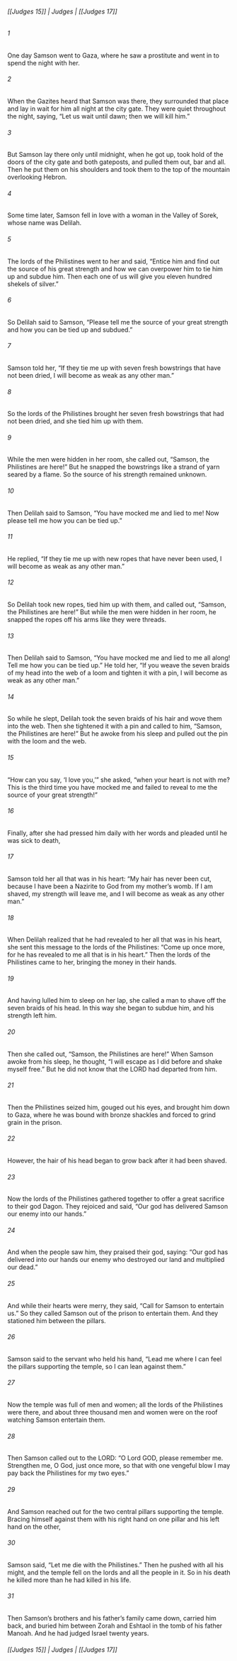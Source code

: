 ###### [[Judges 15]] | Judges | [[Judges 17]]

###### 1
One day Samson went to Gaza, where he saw a prostitute and went in to spend the night with her.
###### 2
When the Gazites heard that Samson was there, they surrounded that place and lay in wait for him all night at the city gate. They were quiet throughout the night, saying, “Let us wait until dawn; then we will kill him.”
###### 3
But Samson lay there only until midnight, when he got up, took hold of the doors of the city gate and both gateposts, and pulled them out, bar and all. Then he put them on his shoulders and took them to the top of the mountain overlooking Hebron.
###### 4
Some time later, Samson fell in love with a woman in the Valley of Sorek, whose name was Delilah.
###### 5
The lords of the Philistines went to her and said, “Entice him and find out the source of his great strength and how we can overpower him to tie him up and subdue him. Then each one of us will give you eleven hundred shekels of silver.”
###### 6
So Delilah said to Samson, “Please tell me the source of your great strength and how you can be tied up and subdued.”
###### 7
Samson told her, “If they tie me up with seven fresh bowstrings that have not been dried, I will become as weak as any other man.”
###### 8
So the lords of the Philistines brought her seven fresh bowstrings that had not been dried, and she tied him up with them.
###### 9
While the men were hidden in her room, she called out, “Samson, the Philistines are here!” But he snapped the bowstrings like a strand of yarn seared by a flame. So the source of his strength remained unknown.
###### 10
Then Delilah said to Samson, “You have mocked me and lied to me! Now please tell me how you can be tied up.”
###### 11
He replied, “If they tie me up with new ropes that have never been used, I will become as weak as any other man.”
###### 12
So Delilah took new ropes, tied him up with them, and called out, “Samson, the Philistines are here!” But while the men were hidden in her room, he snapped the ropes off his arms like they were threads.
###### 13
Then Delilah said to Samson, “You have mocked me and lied to me all along! Tell me how you can be tied up.” He told her, “If you weave the seven braids of my head into the web of a loom and tighten it with a pin, I will become as weak as any other man.”
###### 14
So while he slept, Delilah took the seven braids of his hair and wove them into the web. Then she tightened it with a pin and called to him, “Samson, the Philistines are here!” But he awoke from his sleep and pulled out the pin with the loom and the web.
###### 15
“How can you say, ‘I love you,’” she asked, “when your heart is not with me? This is the third time you have mocked me and failed to reveal to me the source of your great strength!”
###### 16
Finally, after she had pressed him daily with her words and pleaded until he was sick to death,
###### 17
Samson told her all that was in his heart: “My hair has never been cut, because I have been a Nazirite to God from my mother’s womb. If I am shaved, my strength will leave me, and I will become as weak as any other man.”
###### 18
When Delilah realized that he had revealed to her all that was in his heart, she sent this message to the lords of the Philistines: “Come up once more, for he has revealed to me all that is in his heart.” Then the lords of the Philistines came to her, bringing the money in their hands.
###### 19
And having lulled him to sleep on her lap, she called a man to shave off the seven braids of his head. In this way she began to subdue him, and his strength left him.
###### 20
Then she called out, “Samson, the Philistines are here!” When Samson awoke from his sleep, he thought, “I will escape as I did before and shake myself free.” But he did not know that the LORD had departed from him.
###### 21
Then the Philistines seized him, gouged out his eyes, and brought him down to Gaza, where he was bound with bronze shackles and forced to grind grain in the prison.
###### 22
However, the hair of his head began to grow back after it had been shaved.
###### 23
Now the lords of the Philistines gathered together to offer a great sacrifice to their god Dagon. They rejoiced and said, “Our god has delivered Samson our enemy into our hands.”
###### 24
And when the people saw him, they praised their god, saying: “Our god has delivered into our hands our enemy who destroyed our land and multiplied our dead.”
###### 25
And while their hearts were merry, they said, “Call for Samson to entertain us.” So they called Samson out of the prison to entertain them. And they stationed him between the pillars.
###### 26
Samson said to the servant who held his hand, “Lead me where I can feel the pillars supporting the temple, so I can lean against them.”
###### 27
Now the temple was full of men and women; all the lords of the Philistines were there, and about three thousand men and women were on the roof watching Samson entertain them.
###### 28
Then Samson called out to the LORD: “O Lord GOD, please remember me. Strengthen me, O God, just once more, so that with one vengeful blow I may pay back the Philistines for my two eyes.”
###### 29
And Samson reached out for the two central pillars supporting the temple. Bracing himself against them with his right hand on one pillar and his left hand on the other,
###### 30
Samson said, “Let me die with the Philistines.” Then he pushed with all his might, and the temple fell on the lords and all the people in it. So in his death he killed more than he had killed in his life.
###### 31
Then Samson’s brothers and his father’s family came down, carried him back, and buried him between Zorah and Eshtaol in the tomb of his father Manoah. And he had judged Israel twenty years.

###### [[Judges 15]] | Judges | [[Judges 17]]
